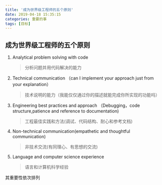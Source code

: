 ```yaml
---
title: '成为世界级工程师的五个原则'
date: 2019-04-18 15:35:15
categories: 重要的事
tags: [目标]
---
```

## 成为世界级工程师的五个原则

1. Analytical problem solving with code
   > 分析问题并用代码解决的能力
2. Technical communication （can I implement your approach just from your explanation）
   > 技术说明的能力（我能仅仅通过你的描述就能完成你所实现的功能吗）
3. Engineering best practices and approach （Debugging，code structure,patience and reference to documentation)
   > 工程最佳实践和方法(调试、代码结构、耐心和参考文档)
4. Non-technical communication(empathetic and thoughtful communication)
   > 非技术交流(有同理心、有思想的交流)
5. Language and computer science experience
   > 语言和计算机科学经验

其重要性依次排列